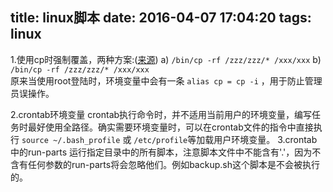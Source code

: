 title: linux脚本
date: 2016-04-07 17:04:20
tags: linux
---
1.使用cp时强制覆盖，两种方案:([来源](http://stackoverflow.com/a/8488293))
a) ` /bin/cp -rf /zzz/zzz/* /xxx/xxx `
b) ` /bin/cp -rf /zzz/zzz/* /xxx/xxx `  
原来当使用root登陆时，环境变量中会有一条 ` alias cp = cp -i ` ，用于防止管理员误操作。

2.crontab环境变量
  crontab执行命令时，并不适用当前用户的环境变量，编写任务时最好使用全路径。确实需要环境变量时，可以在crontab文件的指令中直接执行 `source ~/.bash_profile` 或 `/etc/profile`等加载用户环境变量。
3.crontab中的run-parts
  运行指定目录中的所有脚本，注意脚本文件中不能含有'.'，因为不含有任何参数的run-parts将会忽略他们。例如backup.sh这个脚本是不会被执行的。
